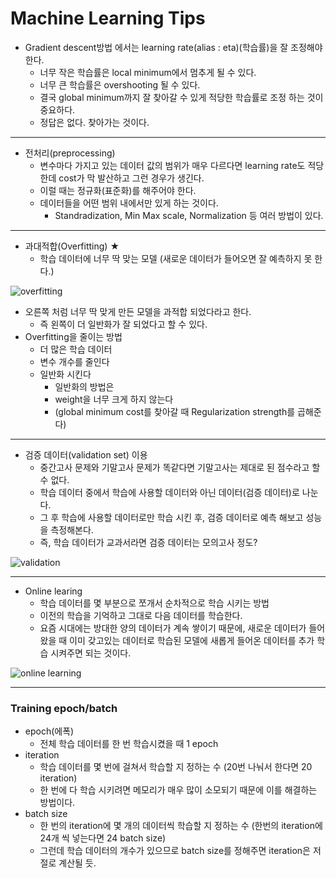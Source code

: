 # Machine Learning Tips

- Gradient descent방법 에서는 learning rate(alias : eta)(학습률)을 잘 조정해야한다.
  - 너무 작은 학습률은 local minimum에서 멈추게 될 수 있다.
  - 너무 큰 학습률은 overshooting 될 수 있다.
  - 결국 global minimum까지 잘 찾아갈 수 있게 적당한 학습률로 조정 하는 것이 중요하다.
  - 정답은 없다. 찾아가는 것이다.

---

- 전처리(preprocessing)
  - 변수마다 가지고 있는 데이터 값의 범위가 매우 다르다면 learning rate도 적당한데 cost가 막 발산하고 그런 경우가 생긴다.
  - 이럴 때는 정규화(표준화)를 해주어야 한다.
  - 데이터들을 어떤 범위 내에서만 있게 하는 것이다.
    - Standradization, Min Max scale, Normalization 등 여러 방법이 있다.

---

- 과대적합(Overfitting) ★
  - 학습 데이터에 너무 딱 맞는 모델 (새로운 데이터가 들어오면 잘 예측하지 못 한다.)

![overfitting](https://user-images.githubusercontent.com/49020354/75676630-fc0cc300-5ccc-11ea-9253-5731ca54cf04.PNG)

- 오른쪽 처럼 너무 딱 맞게 만든 모델을 과적합 되었다라고 한다.
  - 즉 왼쪽이 더 일반화가 잘 되었다고 할 수 있다.
- Overfitting을 줄이는 방법
  - 더 많은 학습 데이터
  - 변수 개수를 줄인다
  - 일반화 시킨다
    - 일반화의 방법은
    - weight을 너무 크게 하지 않는다
    - (global minimum cost를 찾아갈 때 Regularization strength를 곱해준다)

---

- 검증 데이터(validation set) 이용
  - 중간고사 문제와 기말고사 문제가 똑같다면 기말고사는 제대로 된 점수라고 할 수 없다.
  - 학습 데이터 중에서 학습에 사용할 데이터와 아닌 데이터(검증 데이터)로 나눈다.
  - 그 후 학습에 사용할 데이터로만 학습 시킨 후, 검증 데이터로 예측 해보고 성능을 측정해본다.
  - 즉, 학습 데이터가 교과서라면 검증 데이터는 모의고사 정도?

![validation](https://user-images.githubusercontent.com/49020354/75677817-a4238b80-5ccf-11ea-9f5a-cd4fdba559aa.PNG)

---

- Online learing
  - 학습 데이터를 몇 부분으로 쪼개서 순차적으로 학습 시키는 방법
  - 이전의 학습을 기억하고 그대로 다음 데이터를 학습한다.
  - 요즘 시대에는 방대한 양의 데이터가 계속 쌓이기 때문에, 새로운 데이터가 들어왔을 때 이미 갖고있는 데이터로 학습된 모델에 새롭게 들어온 데이터를 추가 학습 시켜주면 되는 것이다.

![online learning](https://user-images.githubusercontent.com/49020354/75678213-78ed6c00-5cd0-11ea-8708-b0702d5cbfb8.PNG)

---

### Training epoch/batch

- epoch(에폭)
  - 전체 학습 데이터를 한 번 학습시켰을 때 1 epoch
- iteration
  - 학습 데이터를 몇 번에 걸쳐서 학습할 지 정하는 수 (20번 나눠서 한다면 20 iteration)
  - 한 번에 다 학습 시키려면 메모리가 매우 많이 소모되기 때문에 이를 해결하는 방법이다.
- batch size
  - 한 번의 iteration에 몇 개의 데이터씩 학습할 지 정하는 수 (한번의 iteration에 24개 씩 넣는다면 24 batch size)
  - 그런데 학습 데이터의 개수가 있으므로 batch size를 정해주면 iteration은 저절로 계산될 듯.

